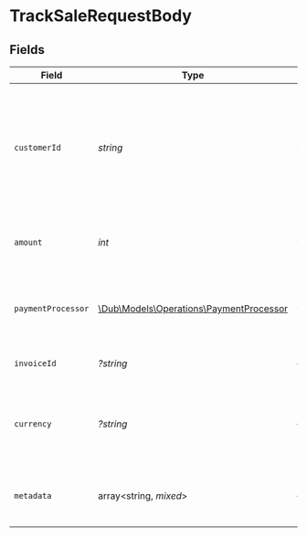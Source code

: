 # TrackSaleRequestBody


## Fields

| Field                                                                                                             | Type                                                                                                              | Required                                                                                                          | Description                                                                                                       |
| ----------------------------------------------------------------------------------------------------------------- | ----------------------------------------------------------------------------------------------------------------- | ----------------------------------------------------------------------------------------------------------------- | ----------------------------------------------------------------------------------------------------------------- |
| `customerId`                                                                                                      | *string*                                                                                                          | :heavy_check_mark:                                                                                                | This is the unique identifier for the customer in the client's app. This is used to track the customer's journey. |
| `amount`                                                                                                          | *int*                                                                                                             | :heavy_check_mark:                                                                                                | The amount of the sale. Should be passed in cents.                                                                |
| `paymentProcessor`                                                                                                | [\Dub\Models\Operations\PaymentProcessor](../../Models/Operations/PaymentProcessor.md)                            | :heavy_check_mark:                                                                                                | The payment processor via which the sale was made.                                                                |
| `invoiceId`                                                                                                       | *?string*                                                                                                         | :heavy_minus_sign:                                                                                                | The invoice ID of the sale.                                                                                       |
| `currency`                                                                                                        | *?string*                                                                                                         | :heavy_minus_sign:                                                                                                | The currency of the sale. Accepts ISO 4217 currency codes.                                                        |
| `metadata`                                                                                                        | array<string, *mixed*>                                                                                            | :heavy_minus_sign:                                                                                                | Additional metadata to be stored with the sale event.                                                             |
